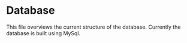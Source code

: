 # Database

This file overviews the current structure of the database. Currently the database is built using MySql.